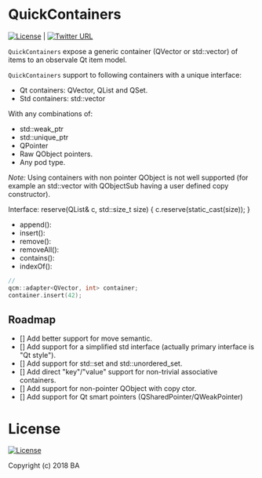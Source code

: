 QuickContainers
============================

[![License](https://img.shields.io/badge/License-BSD%203--Clause-blue.svg)](https://opensource.org/licenses/BSD-3-Clause) |
[![Twitter URL](https://img.shields.io/twitter/url/https/twitter.com/fold_left.svg?style=social&label=Follow%20%40QuickQanava)](https://twitter.com/QuickQanava)

`QuickContainers` expose a generic container (QVector or std::vector) of items to an observale Qt item model.

 
`QuickContainers` support to following containers with a unique interface:
  - Qt containers: QVector, QList and QSet.
  - Std containers: std::vector

With any combinations of:
  - std::weak_ptr
  - std::unique_ptr
  - QPointer
  - Raw QObject pointers.
  - Any pod type.

*Note:* Using containers with non pointer QObject is not well supported (for example an std::vector<QObjectSub> with QObjectSub having a user defined 
copy constructor). 


Interface:
reserve(QList<T>& c, std::size_t size) { c.reserve(static_cast<int>(size)); }

- append():
- insert():
- remove():
- removeAll():
- contains():
- indexOf():


```cpp
// 
qcm::adapter<QVector, int> container;
container.insert(42);

```
    
    
## Roadmap

  - [] Add better support for move semantic.
  - [] Add support for a simplified std interface (actually primary interface is "Qt style").
  - [] Add support for std::set and std::unordered_set.
  - [] Add direct "key"/"value" support for non-trivial associative containers.
  - [] Add support for non-pointer QObject with copy ctor.
  - [] Add support for Qt smart pointers (QSharedPointer/QWeakPointer)  
  
License
=======

[![License](https://img.shields.io/badge/License-BSD%203--Clause-blue.svg)](https://opensource.org/licenses/BSD-3-Clause)

Copyright (c) 2018 BA
